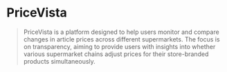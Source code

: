 # PriceVista

> PriceVista is a platform designed to help users monitor and compare changes in article prices across different 
> supermarkets. The focus is on transparency, aiming to provide users with insights into whether various supermarket
> chains adjust prices for their store-branded products simultaneously.
